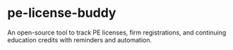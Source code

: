 # pe-license-buddy
An open-source tool to track PE licenses, firm registrations, and continuing education credits with reminders and automation.
